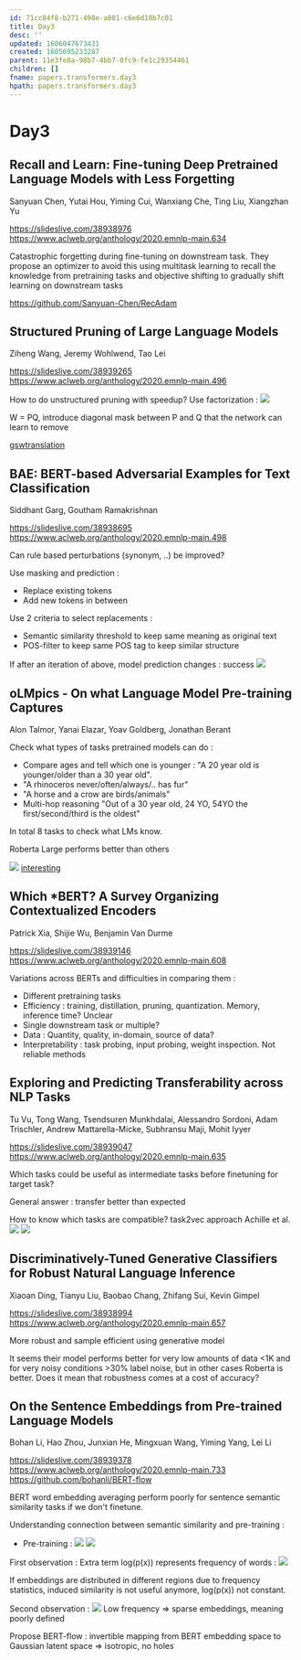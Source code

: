 ```yaml
---
id: 71cc84f8-b271-498e-a001-c6e6d10b7c01
title: Day3
desc: ''
updated: 1606047673431
created: 1605695233287
parent: 11e3fe8a-98b7-4bb7-8fc9-fe1c29354461
children: []
fname: papers.transformers.day3
hpath: papers.transformers.day3
---
```

# Day3

## Recall and Learn: Fine-tuning Deep Pretrained Language Models with Less Forgetting

Sanyuan Chen, Yutai Hou, Yiming Cui, Wanxiang Che, Ting Liu, Xiangzhan Yu

<https://slideslive.com/38938976>
<https://www.aclweb.org/anthology/2020.emnlp-main.634>

Catastrophic forgetting during fine-tuning on downstream task.
They propose an optimizer to avoid this using multitask learning to recall the knowledge from pretraining tasks and objective shifting to gradually shift learning on downstream tasks

<https://github.com/Sanyuan-Chen/RecAdam>

## Structured Pruning of Large Language Models

Ziheng Wang, Jeremy Wohlwend, Tao Lei

<https://slideslive.com/38939265>
<https://www.aclweb.org/anthology/2020.emnlp-main.496>

How to do unstructured pruning with speedup?
Use factorization :
![](/assets/images/2020-11-18-11-36-45.png)

W = PQ, introduce diagonal mask between P and Q that the network can learn to remove

[gswtranslation](6ea22ede-ae7b-4746-b548-2a60e608c4f7)

## BAE: BERT-based Adversarial Examples for Text Classification

Siddhant Garg, Goutham Ramakrishnan

<https://slideslive.com/38938695>
<https://www.aclweb.org/anthology/2020.emnlp-main.498>

Can rule based perturbations (synonym, ..) be improved?

Use masking and prediction :

- Replace existing tokens
- Add new tokens in between

Use 2 criteria to select replacements :

- Semantic similarity threshold to keep same meaning as original text
- POS-filter to keep same POS tag to keep similar structure

If after an iteration of above, model prediction changes : success
![](/assets/images/2020-11-18-12-06-12.png)

## oLMpics - On what Language Model Pre-training Captures

Alon Talmor, Yanai Elazar, Yoav Goldberg, Jonathan Berant

Check what types of tasks pretrained models can do :

- Compare ages and tell which one is younger : "A 20 year old is younger/older than a 30 year old".
- "A rhinoceros never/often/always/.. has fur"
- "A horse and a crow are birds/animals"
- Multi-hop reasoning "Out of a 30 year old, 24 YO, 54YO the first/second/third is the oldest"

In total 8 tasks to check what LMs know.

Roberta Large performs better than others

![](/assets/images/2020-11-22-13-15-42.png)
[interesting](8c716ab6-e253-4b05-8167-ad399382adbb)

## Which \*BERT? A Survey Organizing Contextualized Encoders

Patrick Xia, Shijie Wu, Benjamin Van Durme 

<https://slideslive.com/38939146>
<https://www.aclweb.org/anthology/2020.emnlp-main.608>

Variations across BERTs and difficulties in comparing them :

- Different pretraining tasks
- Efficiency : training, distillation, pruning, quantization. Memory, inference time? Unclear
- Single downstream task or multiple?
- Data : Quantity, quality, in-domain, source of data?
- Interpretability : task probing, input probing, weight inspection. Not reliable methods

## Exploring and Predicting Transferability across NLP Tasks

Tu Vu, Tong Wang, Tsendsuren Munkhdalai, Alessandro Sordoni, Adam Trischler, Andrew Mattarella-Micke, Subhransu Maji, Mohit Iyyer 

<https://slideslive.com/38939047>
<https://www.aclweb.org/anthology/2020.emnlp-main.635>

Which tasks could be useful as intermediate tasks before finetuning for target task?

General answer : transfer better than expected

How to know which tasks are compatible? task2vec approach Achille et al.
![](/assets/images/2020-11-18-16-46-55.png)
![](/assets/images/2020-11-18-16-47-37.png)

## Discriminatively-Tuned Generative Classifiers for Robust Natural Language Inference

Xiaoan Ding, Tianyu Liu, Baobao Chang, Zhifang Sui, Kevin Gimpel 

<https://slideslive.com/38938994>
<https://www.aclweb.org/anthology/2020.emnlp-main.657>

More robust and sample efficient using generative model

It seems their model performs better for very low amounts of data &lt;1K and for very noisy conditions >30% label noise, but in other cases Roberta is better. Does it mean that robustness comes at a cost of accuracy?

## On the Sentence Embeddings from Pre-trained Language Models

Bohan Li, Hao Zhou, Junxian He, Mingxuan Wang, Yiming Yang, Lei Li 

<https://slideslive.com/38939378>
<https://www.aclweb.org/anthology/2020.emnlp-main.733>
<https://github.com/bohanli/BERT-flow>

BERT word embedding averaging perform poorly for sentence semantic similarity tasks if we don't finetune.

Understanding connection between semantic similarity and pre-training :

- Pre-training :
  ![](/assets/images/2020-11-19-13-01-46.png)
  ![](/assets/images/2020-11-19-13-03-13.png)

First observation :
Extra term log(p(x)) represents frequency of words :
![](/assets/images/2020-11-19-13-04-13.png)

If embeddings are distributed in different regions due to frequency statistics, induced similarity is not useful anymore, log(p(x)) not constant.

Second observation :
![](/assets/images/2020-11-19-13-05-46.png)
Low frequency => sparse embeddings, meaning poorly defined

Propose BERT-flow : invertible mapping from BERT embedding space to Gaussian latent space => isotropic, no holes

